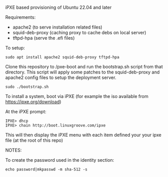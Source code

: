 iPXE based provisioning of Ubuntu 22.04 and later

Requirements:
 * apache2 (to serve installation related files)
 * squid-deb-proxy (caching proxy to cache debs on local server)
 * tftpd-hpa (serve the .efi files)

To setup:
```
sudo apt install apache2 squid-deb-proxy tftpd-hpa
```

Clone this repository to /pxe-boot and run the bootstrap.sh script from that directory.  This script will apply some patches to the squid-deb-proxy and apache2 config files to setup the deployment server.

```
sudo ./bootstrap.sh
```

To install a system, boot via iPXE (for example the iso available from https://ipxe.org/download)

At the iPXE prompt:
```
IPXE> dhcp
IPXE> chain http://boot.linuxgroove.com/ipxe
```

This will then display the iPXE menu with each item defined your your ipxe file (at the root of this repo)

NOTES:

To create the password used in the identity section:

```
echo password|mkpasswd -m sha-512 -s
```

